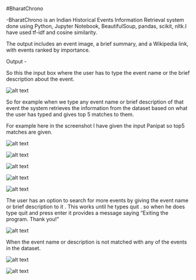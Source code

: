 #BharatChrono

-BharatChrono is an Indian Historical Events Information Retrieval system done using Python, Jupyter Notebook, BeautifulSoup, pandas, scikit, nltk.I have used tf-idf and cosine similarity.

The output includes an event image, a brief summary, and a Wikipedia link, with events ranked by importance.

Output - 

So this the input box where the user has to type the event name or the brief description about 
the event. 

![alt text](https://drive.google.com/file/d/1L34e6WRWZp2eEEr4fEj8YUhN5KWr_yCq/view?usp=sharing)

So for example when we type any event name or brief description of that event the system 
retrieves the information from the dataset based on what the user has typed and gives top 5 
matches to them.

For example here in the screenshot I have given the input Panipat so top5 matches are given.

![alt text](https://drive.google.com/file/d/1eakWlVP_p22mdxnQUAEUnuzLnfTCikn5/view?usp=drive_link)

![alt text](https://drive.google.com/file/d/1Z48NYMyP7mGYicW2Rp_leUJEBg3h9lzE/view?usp=drive_link)

![alt text](https://drive.google.com/file/d/1HBkZ8bJLhkXFP7O-cUd8z06zOzYzKuZ3/view?usp=drive_link)

![alt text](https://drive.google.com/file/d/19pc9hpTL3lI0sismTKSm5423rRR9Wo5z/view?usp=drive_link)

![alt text](https://drive.google.com/file/d/1GDsoKVrhatUH3-AsMMd_azWy71BFm_g4/view?usp=drive_link)

The user has an option to search for more events by giving the event name or brief description 
to it . This works until he types quit . so when he does type quit and press enter it provides a 
message saying “Exiting the program. Thank you!” 

![alt text](https://drive.google.com/file/d/1yqwwXeGSTZVGZtlbISgT-GvFRgmPjaKE/view?usp=drive_link)

When the event name or description is not matched with any of the events in the dataset.

![alt text](https://drive.google.com/file/d/1A6nSj58Yc8mVeiJ7tB55kT6UOnc950rh/view?usp=drive_link)

![alt text](https://drive.google.com/file/d/1O6akpxdAefKFk27VIynsRz9HyBhlUakJ/view?usp=drive_link)
